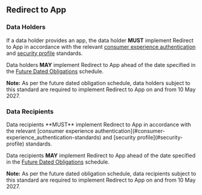 ## Redirect to App
<h3 id="authentication-schedule_redirect-to-app_data-holders">Data Holders</h3>

If a data holder provides an app, the data holder **MUST** implement Redirect to App in accordance with the relevant [consumer experience authentication](#consumer-experience_authentication-standards) and [security profile](#security-profile) standards.

Data holders **MAY** implement Redirect to App ahead of the date specified in the [Future Dated Obligations](#future-dated-obligations) schedule.

**Note:** As per the future dated obligation schedule, data holders subject to this standard are required to implement Redirect to App on and from 10 May 2027.

<h3 id="authentication-schedule_redirect-to-app_data-recipients">Data Recipients</h3>
Data recipients **MUST** implement Redirect to App in accordance with the relevant [consumer experience authentication](#consumer-experience_authentication-standards) and [security profile](#security-profile) standards.

Data recipients **MAY** implement Redirect to App ahead of the date specified in the [Future Dated Obligations](#future-dated-obligations) schedule.

**Note:** As per the future dated obligation schedule, data recipients subject to this standard are required to implement Redirect to App on and from 10 May 2027.